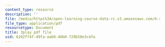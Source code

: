 ```yaml
---
content_type: resource
description: ''
file: /media/https%3A/open-learning-course-data-rc.s3.amazonaws.com/6-s095-programming-for-the-puzzled-january-iap-2018/6202ff4fd9faaab040b0729b50e3c4fa_Pe1MBDbGfwc.pdf
file_type: application/pdf
resourcetype: Document
title: 3play pdf file
uid: 6202ff4f-d9fa-aab0-40b0-729b50e3c4fa
---
```

